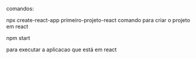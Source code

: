 comandos:

npx create-react-app primeiro-projeto-react
comando para criar o projeto em react

npm start

para executar a aplicacao que está em react